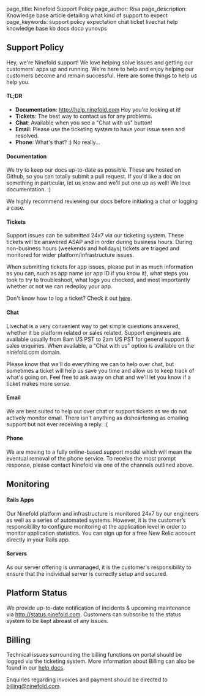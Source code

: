 page_title: Ninefold Support Policy
page_author: Risa
page_description: Knowledge base article detailing what kind of support to expect
page_keywords: support policy expectation chat ticket livechat help knowledge base kb docs doco yunovps

## Support Policy
Hey, we're Ninefold support! We love helping solve issues and getting our customers' apps up and running. We're here to help and enjoy helping our customers become and remain successful. Here are some things to help us help you.

#### TL;DR
* __Documentation__: http://help.ninefold.com Hey you're looking at it!
* __Tickets__: The best way to contact us for any problems.
* __Chat__: Available when you see a "Chat with us" button!
* __Email__: Please use the ticketing system to have your issue seen and resolved.
* __Phone__: What's that? :) No really...

#### Documentation
We try to keep our docs up-to-date as possible. These are hosted on Github, so you can totally submit a pull request. If you'd like a doc on something in particular, let us know and we'll put one up as well! We love documentation. :)

We highly recommend reviewing our docs before initiating a chat or logging a case.

#### Tickets
Support issues can be submitted 24x7 via our ticketing system.  These tickets will be answered ASAP and in order during business hours. During non-business hours (weekends and holidays) tickets are triaged and monitored for wider platform/infrastructure issues.

When submitting tickets for app issues, please put in as much information as you can, such as app name (or app ID if you know it), what steps you took to try to troubleshoot, what logs you checked, and most importantly whether or not we can redeploy your app.

Don't know how to log a ticket? Check it out [here](http://help.ninefold.com/reference/faq/#how-do-i-log-a-support-ticket).

#### Chat
Livechat is a very convenient way to get simple questions answered, whether it be platform related or sales related. Support engineers are available usually from 8am US PST to 2am US PST for general support & sales enquiries. When available, a "Chat with us" option is available on the ninefold.com domain.

Please know that we'll do everything we can to help over chat, but sometimes a ticket will help us save you time and allow us to keep track of what's going on. Feel free to ask away on chat and we'll let you know if a ticket makes more sense.

#### Email
We are best suited to help out over chat or support tickets as we do not actively monitor email. There isn't anything as disheartening as emailing support but not ever receiving a reply. :(

#### Phone
We are moving to a fully online-based support model which will mean the eventual removal of the phone service.  To receive the most prompt response, please contact Ninefold via one of the channels outlined above.

## Monitoring

#### Rails Apps
Our Ninefold platform and infrastructure is monitored 24x7 by our engineers as well as a series of automated systems. However, it is the customer’s responsibility to configure monitoring at the application level in order to monitor application statistics. You can sign up for a free New Relic account directly in your Rails app.

#### Servers
As our server offering is unmanaged, it is the customer's responsibility to ensure that the individual server is correctly setup and secured.

## Platform Status
We provide up-to-date notification of incidents & upcoming maintenance via http://status.ninefold.com. Customers can subscribe to the status system to be kept abreast of any issues.

## Billing
Technical issues surrounding the billing functions on portal should be logged via the ticketing system. More information about Billing can also be found in our [help docs](http://help.ninefold.com/billing/faq/).

Enquiries regarding invoices and payment should be directed to billing@ninefold.com.
